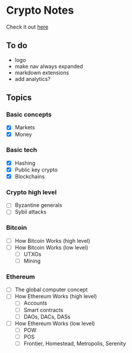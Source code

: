 # Crypto Notes

Check it out [here](http://www.jordanmmck.com/crypto_notes/basic_tech/)

## To do
- logo
- make nav always expanded
- markdown extensions
- add analytics?

## Topics

### Basic concepts
- [x] Markets
- [x] Money

### Basic tech
- [x] Hashing
- [x] Public key crypto
- [x] Blockchains

### Crypto high level
- [ ] Byzantine generals
- [ ] Sybil attacks

### Bitcoin
- [ ] How Bitcoin Works (high level)
- [ ] How Bitcoin Works (low level)
  - [ ] UTXOs
  - [ ] Mining

### Ethereum
- [ ] The global computer concept
- [ ] How Ethereum Works (high level)
  - [ ] Accounts
  - [ ] Smart contracts
  - [ ] DAOs, DACs, DASs
- [ ] How Ethereum Works (low level)
  - [ ] POW
  - [ ] POS
  - [ ] Frontier, Homestead, Metropolis, Serenity
